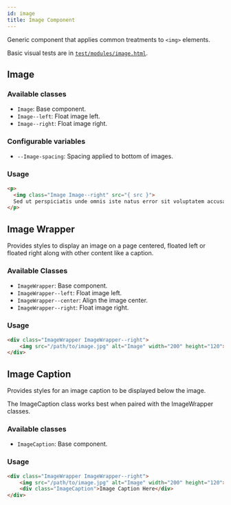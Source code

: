 ```yaml
---
id: image
title: Image Component
---
```


Generic component that applies common treatments to `<img>` elements.

Basic visual tests are in [`test/modules/image.html`](http://aptuitiv.github.io/cacao/test/modules/image.html).

## Image

### Available classes

* `Image`: Base component.
* `Image--left`: Float image left.
* `Image--right`: Float image right.


### Configurable variables

* `--Image-spacing`: Spacing applied to bottom of images.


### Usage

```html
<p>
  <img class="Image Image--right" src="{ src }">
  Sed ut perspiciatis unde omnis iste natus error sit voluptatem accusantium doloremque laudantium, totam rem aperiam, eaque ipsa quae ab illo inventore veritatis et quasi architecto beatae vitae dicta sunt explicabo. Nemo enim ipsam voluptatem quia voluptas sit aspernatur aut odit aut fugit, sed quia consequuntur magni dolores eos qui ratione voluptatem sequi nesciunt. Neque porro quisquam est, qui dolorem ipsum quia dolor sit amet, consectetur, adipisci velit, sed quia non numquam eius modi tempora incidunt ut labore et dolore magnam aliquam quaerat voluptatem. Ut enim ad minima veniam, quis nostrum exercitationem ullam corporis suscipit laboriosam, nisi ut aliquid ex ea commodi consequatur? Quis autem vel eum iure reprehenderit qui in ea voluptate velit esse quam nihil molestiae consequatur, vel illum qui dolorem eum fugiat quo voluptas nulla pariatur?
</p>
```

## Image Wrapper

Provides styles to display an image on a page centered, floated left or floated right along with other content like a caption.

### Available Classes

* `ImageWrapper`: Base component.
* `ImageWrapper--left`: Float image left.
* `ImageWrapper--center`: Align the image center.
* `ImageWrapper--right`: Float image right.

### Usage

```html
<div class="ImageWrapper ImageWrapper--right">
    <img src="/path/to/image.jpg" alt="Image" width="200" height="120">
</div>
```

## Image Caption

Provides styles for an image caption to be displayed below the image.

The ImageCaption class works best when paired with the ImageWrapper classes.

### Available classes

* `ImageCaption`: Base component.

### Usage

```html
<div class="ImageWrapper ImageWrapper--right">
    <img src="/path/to/image.jpg" alt="Image" width="200" height="120">
    <div class="ImageCaption">Image Caption Here</div>
</div>
```
